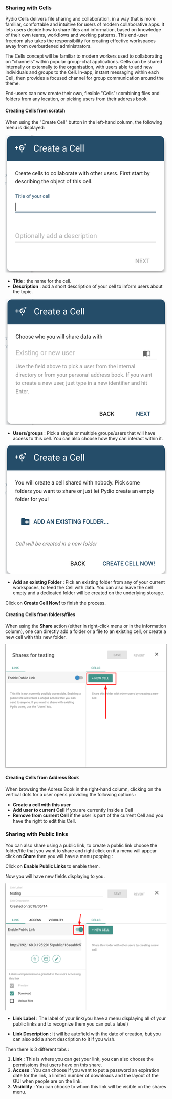 ### Sharing with Cells

Pydio Cells delivers file sharing and collaboration, in a way that is more familiar, comfortable and intuitive for users of modern collaborative apps. It lets users decide how to share files and information, based on knowledge of their own teams, workflows and working patterns. This end-user freedom also takes the responsibility for creating effective workspaces away from overburdened administrators.

The Cells concept will be familiar to modern workers used to collaborating on “channels” within popular group-chat applications. 
Cells can be shared internally or externally to the organisation, with users able to add new individuals and groups to the Cell.  In-app, instant messaging within each Cell, then provides a focused channel for group communication around the theme.

End-users can now create their own, flexible "Cells": combining files and folders from any location, or picking users from their address book.

#### Creating Cells from scratch

When using the "Create Cell" button in the left-hand column, the following menu is displayed:

![Create User workspace](/images/2_getting_started/create_cell_1.png)

* **Title** : the name for the cell.
* **Description** : add a short description of your cell to inform users about the topic.

![Create User workspace](/images/2_getting_started/create_cell_2.png)

* **Users/groups** : Pick a single or multiple groups/users that will have access to this cell. You can also choose how they can interact within it.

![Create User workspace](/images/2_getting_started/create_cell_3.png)

* **Add an existing Folder** : Pick an existing folder from any of your current workspaces, to feed the Cell with data. You can also leave the cell empty and a dedicated folder will be created on the underlying storage.

Click on **Create Cell Now!** to finish the process.

#### Creating Cells from folders/files

When using the **Share** action (either in right-click menu or in the information column), one can directly add a folder or a file to an existing cell, or create a new cell with this new folder.

![Create User workspace](/images/2_getting_started/create_cell_4.png)

#### Creating Cells from Address Book

When browsing the Adress Book in the right-hand column, clicking on the vertical dots for a user opens providing the following options : 

* **Create a cell with this user**
* **Add user to current Cell** if you are currently inside a Cell
* **Remove from current Cell** if the user is part of the current Cell and you have the right to edit this Cell.

### Sharing with Public links

You can also share using a public link, to create a public link choose the folder/file that you want to share and right click on it a menu will appear click on **Share** then you will have a menu popping :

Click on **Enable Public Links** to enable them.

Now you will have new fields displaying to you.

![Create User workspace](/images/2_getting_started/public_link.png)

* **Link Label** : The label of your link(you have a menu displaying all of your public links and to recognize them you can put a label)

* **Link Description** : It will be autofield with the date of creation, but you can also add a short description to it if you wish.

Then there is 3 different tabs :

1. **Link** : This is where you can get your link, you can also choose the permissions that users have on this share.
2. **Access** : You can choose if you want to put a password an expiration date for the link, a limited number of downloads and the layout of the GUI when people are on the link.
3. **Visibility** : You can choose to whom this link will be visible on the shares menu.
